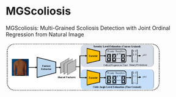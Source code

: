 # MGScoliosis
MGScoliosis: Multi-Grained Scoliosis Detection with Joint Ordinal Regression from Natural Image

<img src="figures/model(b).png" style="zoom:45%;" />


